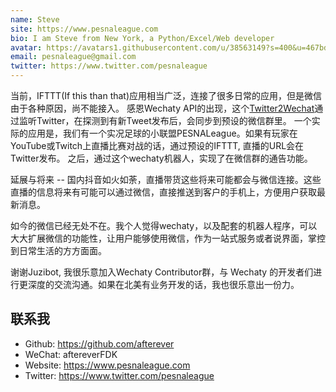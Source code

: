 ```yaml
---
name: Steve
site: https://www.pesnaleague.com
bio: I am Steve from New York, a Python/Excel/Web developer
avatar: https://avatars1.githubusercontent.com/u/38563149?s=400&u=467bd61f9d073d0975c15f73cfd5ef2acec02335&v=4
email: pesnaleague@gmail.com
twitter: https://www.twitter.com/pesnaleague
---
```


当前，IFTTT(If this than that)应用相当广泛，连接了很多日常的应用，但是微信由于各种原因，尚不能接入。 感恩Wechaty API的出现，这个[Twitter2Wechat](https://github.com/afterever/twitter2wechat)通过监听Twitter，在探测到有新Tweet发布后，会同步到预设的微信群里。 
一个实际的应用是，我们有一个实况足球的小联盟PESNALeague。如果有玩家在YouTube或Twitch上直播比赛对战的话，通过预设的IFTTT, 直播的URL会在Twitter发布。 之后，通过这个wechaty机器人，实现了在微信群的通告功能。

延展与将来 -- 国内抖音如火如荼，直播带货这些将来可能都会与微信连接。这些直播的信息将来有可能可以通过微信，直接推送到客户的手机上，方便用户获取最新消息。

如今的微信已经无处不在。我个人觉得wechaty，以及配套的机器人程序，可以大大扩展微信的功能性，让用户能够使用微信，作为一站式服务或者说界面，掌控到日常生活的方方面面。

谢谢Juzibot, 我很乐意加入Wechaty Contributor群，与 Wechaty 的开发者们进行更深度的交流沟通。如果在北美有业务开发的话，我也很乐意出一份力。

## 联系我

- Github: <https://github.com/afterever>
- WeChat: aftereverFDK
- Website: <https://www.pesnaleague.com>
- Twitter: <https://www.twitter.com/pesnaleague>